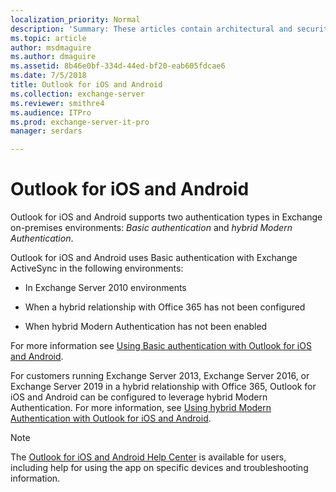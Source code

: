 ```yaml
---
localization_priority: Normal
description: 'Summary: These articles contain architectural and security information for administrators about Outlook for iOS and Android in an Exchange Server 2016 or Exchange Server 2019 on-premises environment.'
ms.topic: article
author: msdmaguire
ms.author: dmaguire
ms.assetid: 8b46e0bf-334d-44ed-bf20-eab605fdcae6
ms.date: 7/5/2018
title: Outlook for iOS and Android
ms.collection: exchange-server
ms.reviewer: smithre4
ms.audience: ITPro
ms.prod: exchange-server-it-pro
manager: serdars

---
```


# Outlook for iOS and Android

Outlook for iOS and Android supports two authentication types in Exchange on-premises environments: _Basic authentication_ and _hybrid Modern Authentication_.
  
Outlook for iOS and Android uses Basic authentication with Exchange ActiveSync in the following environments:
  
- In Exchange Server 2010 environments
    
- When a hybrid relationship with Office 365 has not been configured
    
- When hybrid Modern Authentication has not been enabled
    
For more information see [Using Basic authentication with Outlook for iOS and Android](use-basic-auth.md).
  
For customers running Exchange Server 2013, Exchange Server 2016, or Exchange Server 2019 in a hybrid relationship with Office 365, Outlook for iOS and Android can be configured to leverage hybrid Modern Authentication. For more information, see [Using hybrid Modern Authentication with Outlook for iOS and Android](use-hybrid-modern-auth.md).
  
> [!NOTE]
> The [Outlook for iOS and Android Help Center](https://support.office.com/article/cd84214e-a5ac-4e95-9ea3-e07f78d0cde6) is available for users, including help for using the app on specific devices and troubleshooting information.
  


